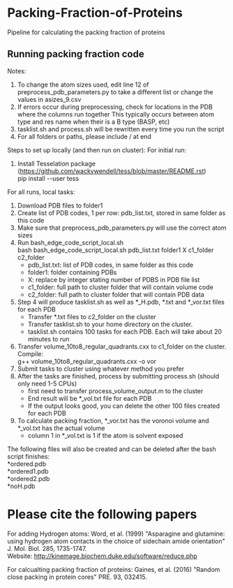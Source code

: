 # Packing-Fraction-of-Proteins
Pipeline for calculating the packing fraction of proteins

## Running packing fraction code

Notes:
1. To change the atom sizes used, edit line 12 of preprocess_pdb_parameters.py to take a different list
	or change the values in asizes_9.csv
2. If errors occur during preprocessing, check for locations in the PDB where the columns run together
	This typically occurs between atom type and res name when their is a B type (BASP, etc)
3. tasklist.sh and process.sh will be rewritten every time you run the script
4. For all folders or paths, please include / at end 


Steps to set up locally (and then run on cluster):
For initial run:
1. Install Tesselation package (https://github.com/wackywendell/tess/blob/master/README.rst)  
	pip install --user tess

For all runs, local tasks:
1. Download PDB files to folder1
2. Create list of PDB codes, 1 per row: pdb_list.txt, stored in same folder as this code
3. Make sure that preprocess_pdb_parameters.py will use the correct atom sizes
4. Run bash_edge_code_script_local.sh  
	bash bash_edge_code_script_local.sh pdb_list.txt folder1 X c1_folder c2_folder  
	- pdb_list.txt: list of PDB codes, in same folder as this code
	- folder1: folder containing PDBs
	- X: replace by integer stating number of PDBS in PDB file list
	- c1_folder: full path to cluster folder that will contain volume code
	- c2_folder: full path to cluster folder that will contain PDB data
5. Step 4 will produce tasklist.sh as well as *_H.pdb, *.txt and *_vor.txt files for each PDB
	- Transfer *.txt files to c2_folder on the cluster
	- Transfer tasklist.sh to your home directory on the cluster. 
	- tasklist.sh contains 100 tasks for each PDB. Each will take about 20 minutes to run
6. Transfer volume_10to8_regular_quadrants.cxx to c1_folder on the cluster. Compile:  
	g++ volume_10to8_regular_quadrants.cxx -o vor
7. Submit tasks to cluster using whatever method you prefer
8. After the tasks are finished, process by submitting process.sh (should only need 1-5 CPUs)  
	- first need to transfer process_volume_output.m to the cluster
	- End result will be *_vol.txt file for each PDB
	- If the output looks good, you can delete the other 100 files created for each PDB
9. To calculate packing fraction, *_vor.txt has the voronoi volume and *_vol.txt has the actual volume
	- column 1 in *_vol.txt is 1 if the atom is solvent exposed

The following files will also be created and can be deleted after the bash script finishes:  
 *ordered.pdb  
 *ordered1.pdb  
 *ordered2.pdb  
 *noH.pdb
 
# Please cite the following papers 

For adding Hydrogen atoms: Word, et al. (1999) "Asparagine and glutamine: using hydrogen atom contacts in the choice of sidechain amide orientation" J. Mol. Biol. 285, 1735-1747.   
Website: http://kinemage.biochem.duke.edu/software/reduce.php

For calcualting packing fraction of proteins: Gaines, et al. (2016) "Random close packing in protein cores" PRE. 93, 032415.


